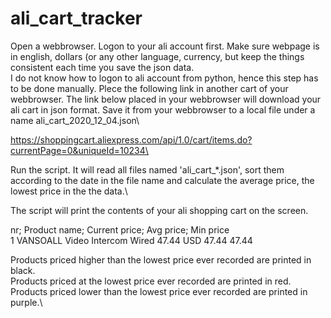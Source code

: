 # ali_cart_tracker

Open a webbrowser. Logon to your ali account first. Make sure webpage is in english, dollars (or any other language, currency, but keep the things consistent each time you save the json data.\
I do not know how to logon to ali account from python, hence this step has to be done manually.
Plece the following link in another cart of your webbrowser. The link below placed in your webbrowser will download your ali cart in json format.
Save it from your webbrowser to a local file under a name ali_cart_2020_12_04.json\

https://shoppingcart.aliexpress.com/api/1.0/cart/items.do?currentPage=0&uniqueId=10234\

Run the script. It will read all files named 'ali_cart_*.json', sort them according to the date in the file name and calculate the average price, the lowest price in the the data.\

The script will print the contents of your ali shopping cart on the screen.

nr;      Product name;                             Current price;  Avg price;  Min price\
1        VANSOALL Video Intercom Wired           47.44   USD     47.44   47.44

Products priced higher than the lowest price ever recorded are printed in black.\
Products priced at the lowest price ever recorded are printed in red.\
Products priced lower than the lowest price ever recorded are printed in purple.\
